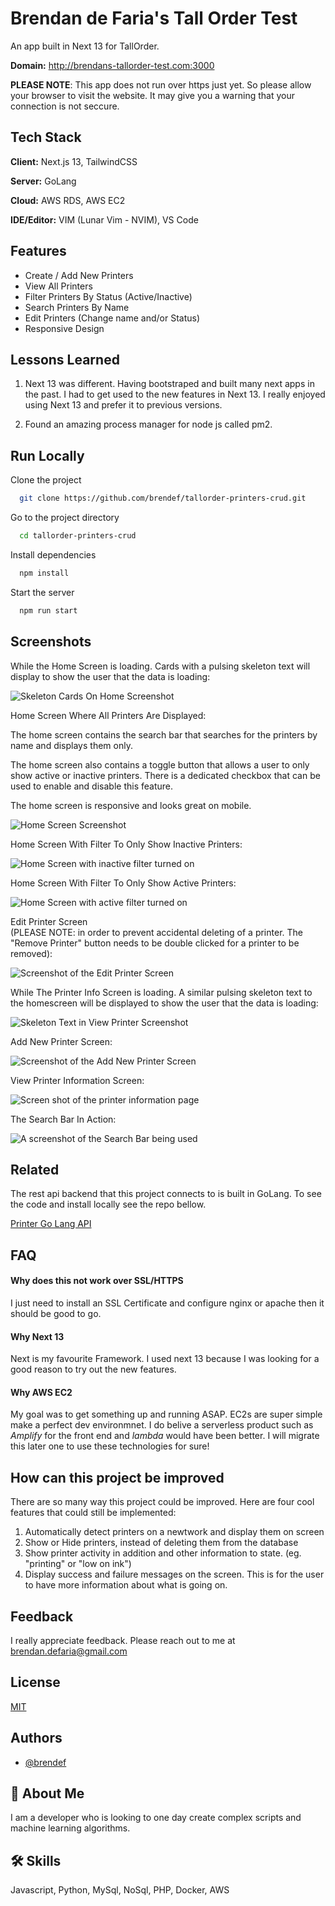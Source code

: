 
# Brendan de Faria's Tall Order Test

An app built in Next 13 for TallOrder. 

**Domain:** http://brendans-tallorder-test.com:3000

**PLEASE NOTE**: This app does not run over https just yet. So please allow your browser to visit the website. It may give you a warning that your connection is not seccure.


## Tech Stack

**Client:** Next.js 13, TailwindCSS

**Server:** GoLang

**Cloud:** AWS RDS, AWS EC2

**IDE/Editor:** VIM (Lunar Vim - NVIM), VS Code


## Features

- Create / Add New Printers
- View All Printers
- Filter Printers By Status (Active/Inactive)
- Search Printers By Name
- Edit Printers (Change name and/or Status)
- Responsive Design


## Lessons Learned

1. Next 13 was different. Having bootstraped and built many next apps in the past. I had to get used to the new features in Next 13. I really enjoyed using Next 13 and prefer it to previous versions. 

2. Found an amazing process manager for node js called pm2. 



## Run Locally

Clone the project

```bash
  git clone https://github.com/brendef/tallorder-printers-crud.git
```

Go to the project directory

```bash
  cd tallorder-printers-crud
```

Install dependencies

```bash
  npm install
```

Start the server

```bash
  npm run start
```


## Screenshots

While the Home Screen is loading. Cards with a pulsing skeleton text will display to show the user that the data is loading:

![Skeleton Cards On Home Screenshot](https://github.com/brendef/tallorder-printers-crud/blob/main/screenshots/skeleton-home.png?raw=true)

Home Screen Where All Printers Are Displayed:

The home screen contains the search bar that searches for the printers by name and displays them only. 

The home screen also contains a toggle button that allows a user to only show active or inactive printers. There is a dedicated checkbox that can be used to enable and disable this feature. 

The home screen is responsive and looks great on mobile.

![Home Screen Screenshot](https://github.com/brendef/tallorder-printers-crud/blob/main/screenshots/home.png?raw=true)

Home Screen With Filter To Only Show Inactive Printers:

![Home Screen with inactive filter turned on](https://github.com/brendef/tallorder-printers-crud/blob/main/screenshots/filter-active.png?raw=true)

Home Screen With Filter To Only Show Active Printers:

![Home Screen with active filter turned on](https://github.com/brendef/tallorder-printers-crud/blob/main/screenshots/filter-active.png?raw=true)

Edit Printer Screen \
(PLEASE NOTE: in order to prevent accidental deleting of a printer. The "Remove Printer" button needs to be double clicked for a printer to be removed):

![Screenshot of the Edit Printer Screen](https://github.com/brendef/tallorder-printers-crud/blob/main/screenshots/edit-printer.png?raw=true)

While The Printer Info Screen is loading. A similar pulsing skeleton text to the homescreen will be displayed to show the user that the data is loading:

![Skeleton Text in View Printer Screenshot](https://github.com/brendef/tallorder-printers-crud/blob/main/screenshots/skeleton-view.png?raw=true)

Add New Printer Screen:

![Screenshot of the Add New Printer Screen](https://github.com/brendef/tallorder-printers-crud/blob/main/screenshots/new-printer.png?raw=true)

View Printer Information Screen:

![Screen shot of the printer information page](https://github.com/brendef/tallorder-printers-crud/blob/main/screenshots/view-printer.png?raw=true)

The Search Bar In Action:

![A screenshot of the Search Bar being used](https://github.com/brendef/tallorder-printers-crud/blob/main/screenshots/search-printer.png?raw=true)


## Related

The rest api backend that this project connects to is built in GoLang. To see the code and install locally see the repo bellow.

[Printer Go Lang API](https://github.com/brendef/tallorder-printer-api.git)


## FAQ

#### Why does this not work over SSL/HTTPS

I just need to install an SSL Certificate and configure nginx or apache then it should be good to go.

#### Why Next 13

Next is my favourite Framework. I used next 13 because I was looking for a good reason to try out the new features. 

#### Why AWS EC2

My goal was to get something up and running ASAP. EC2s are super simple make a perfect dev environmnet. I do belive a serverless product such as *Amplify* for the front end and *lambda* would have been better. I will migrate this later one to use these technologies for sure!

## How can this project be improved

There are so many way this project could be improved. Here are four cool features that could still be implemented:
1. Automatically detect printers on a newtwork and display them on screen
2. Show or Hide printers, instead of deleting them from the database
3. Show printer activity in addition and other information to state. (eg. "printing" or "low on ink")
4. Display success and failure messages on the screen. This is for the user to have more information about what is going on.

## Feedback

I really appreciate feedback. Please reach out to me at brendan.defaria@gmail.com


## License

[MIT](https://choosealicense.com/licenses/mit/)


## Authors

- [@brendef](https://www.github.com/brendef)


## 🚀 About Me
I am a developer who is looking to one day create complex scripts and machine learning algorithms.


## 🛠 Skills
Javascript, Python, MySql, NoSql, PHP, Docker, AWS

